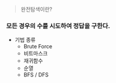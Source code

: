 > 완전탐색이란?

### 모든 경우의 수를 시도하여 정답을 구한다.

- 기법 종류
  - Brute Force
  - 비트마스크
  - 재귀함수
  - 순열
  - BFS / DFS


